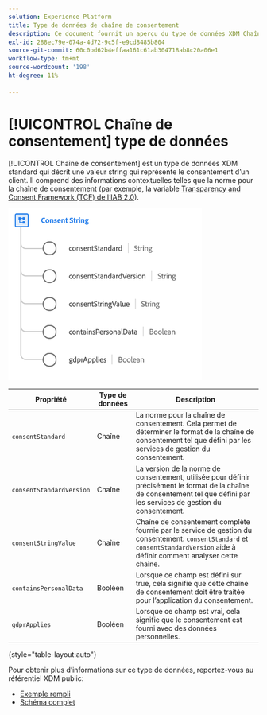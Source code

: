 ```yaml
---
solution: Experience Platform
title: Type de données de chaîne de consentement
description: Ce document fournit un aperçu du type de données XDM Chaîne de consentement.
exl-id: 288ec79e-074a-4d72-9c5f-e9cd8485b804
source-git-commit: 60c0bd62b4effaa161c61ab304718ab8c20a06e1
workflow-type: tm+mt
source-wordcount: '198'
ht-degree: 11%

---
```


# [!UICONTROL Chaîne de consentement] type de données

[!UICONTROL Chaîne de consentement] est un type de données XDM standard qui décrit une valeur string qui représente le consentement d’un client. Il comprend des informations contextuelles telles que la norme pour la chaîne de consentement (par exemple, la variable [Transparency and Consent Framework (TCF) de l’IAB 2.0](../field-groups/profile/iab.md)).

![](../images/data-types/consent-string.png)

| Propriété | Type de données | Description |
| --- | --- | --- |
| `consentStandard` | Chaîne | La norme pour la chaîne de consentement. Cela permet de déterminer le format de la chaîne de consentement tel que défini par les services de gestion du consentement. |
| `consentStandardVersion` | Chaîne | La version de la norme de consentement, utilisée pour définir précisément le format de la chaîne de consentement tel que défini par les services de gestion du consentement. |
| `consentStringValue` | Chaîne | Chaîne de consentement complète fournie par le service de gestion du consentement. `consentStandard` et `consentStandardVersion` aide à définir comment analyser cette chaîne. |
| `containsPersonalData` | Booléen | Lorsque ce champ est défini sur true, cela signifie que cette chaîne de consentement doit être traitée pour l’application du consentement. |
| `gdprApplies` | Booléen | Lorsque ce champ est vrai, cela signifie que le consentement est fourni avec des données personnelles. |

{style="table-layout:auto"}

Pour obtenir plus d’informations sur ce type de données, reportez-vous au référentiel XDM public:

* [Exemple rempli](https://github.com/adobe/xdm/blob/master/components/datatypes/consent/consentstring.example.1.json)
* [Schéma complet](https://github.com/adobe/xdm/blob/master/components/datatypes/consent/consentstring.schema.json)
